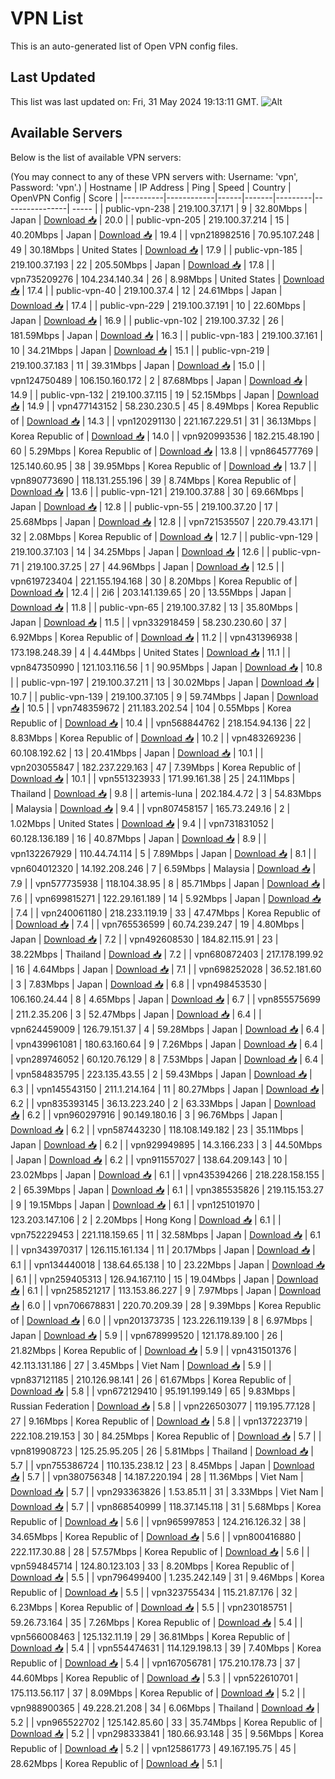 # VPN List

This is an auto-generated list of Open VPN config files.

## Last Updated

This list was last updated on: Fri, 31 May 2024 19:13:11 GMT.
![Alt](https://repobeats.axiom.co/api/embed/186b98318ef1479477931607c1ad7d823f12451f.svg "Repobeats analytics image")

## Available Servers

Below is the list of available VPN servers:

(You may connect to any of these VPN servers with: Username: 'vpn', Password: 'vpn'.)
| Hostname | IP Address | Ping | Speed | Country | OpenVPN Config | Score |
|----------|------------|------|-------|---------|----------------| ----- |
| public-vpn-238 | 219.100.37.171 | 9 | 32.80Mbps | Japan | [Download 📥](./configs/server_0_JP.ovpn) | 20.0 |
| public-vpn-205 | 219.100.37.214 | 15 | 40.20Mbps | Japan | [Download 📥](./configs/server_1_JP.ovpn) | 19.4 |
| vpn218982516 | 70.95.107.248 | 49 | 30.18Mbps | United States | [Download 📥](./configs/server_2_US.ovpn) | 17.9 |
| public-vpn-185 | 219.100.37.193 | 22 | 205.50Mbps | Japan | [Download 📥](./configs/server_3_JP.ovpn) | 17.8 |
| vpn735209276 | 104.234.140.34 | 26 | 8.98Mbps | United States | [Download 📥](./configs/server_4_US.ovpn) | 17.4 |
| public-vpn-40 | 219.100.37.4 | 12 | 24.61Mbps | Japan | [Download 📥](./configs/server_5_JP.ovpn) | 17.4 |
| public-vpn-229 | 219.100.37.191 | 10 | 22.60Mbps | Japan | [Download 📥](./configs/server_6_JP.ovpn) | 16.9 |
| public-vpn-102 | 219.100.37.32 | 26 | 181.59Mbps | Japan | [Download 📥](./configs/server_7_JP.ovpn) | 16.3 |
| public-vpn-183 | 219.100.37.161 | 10 | 34.21Mbps | Japan | [Download 📥](./configs/server_8_JP.ovpn) | 15.1 |
| public-vpn-219 | 219.100.37.183 | 11 | 39.31Mbps | Japan | [Download 📥](./configs/server_9_JP.ovpn) | 15.0 |
| vpn124750489 | 106.150.160.172 | 2 | 87.68Mbps | Japan | [Download 📥](./configs/server_10_JP.ovpn) | 14.9 |
| public-vpn-132 | 219.100.37.115 | 19 | 52.15Mbps | Japan | [Download 📥](./configs/server_11_JP.ovpn) | 14.9 |
| vpn477143152 | 58.230.230.5 | 45 | 8.49Mbps | Korea Republic of | [Download 📥](./configs/server_12_KR.ovpn) | 14.3 |
| vpn120291130 | 221.167.229.51 | 31 | 36.13Mbps | Korea Republic of | [Download 📥](./configs/server_13_KR.ovpn) | 14.0 |
| vpn920993536 | 182.215.48.190 | 60 | 5.29Mbps | Korea Republic of | [Download 📥](./configs/server_14_KR.ovpn) | 13.8 |
| vpn864577769 | 125.140.60.95 | 38 | 39.95Mbps | Korea Republic of | [Download 📥](./configs/server_15_KR.ovpn) | 13.7 |
| vpn890773690 | 118.131.255.196 | 39 | 8.74Mbps | Korea Republic of | [Download 📥](./configs/server_16_KR.ovpn) | 13.6 |
| public-vpn-121 | 219.100.37.88 | 30 | 69.66Mbps | Japan | [Download 📥](./configs/server_17_JP.ovpn) | 12.8 |
| public-vpn-55 | 219.100.37.20 | 17 | 25.68Mbps | Japan | [Download 📥](./configs/server_18_JP.ovpn) | 12.8 |
| vpn721535507 | 220.79.43.171 | 32 | 2.08Mbps | Korea Republic of | [Download 📥](./configs/server_19_KR.ovpn) | 12.7 |
| public-vpn-129 | 219.100.37.103 | 14 | 34.25Mbps | Japan | [Download 📥](./configs/server_20_JP.ovpn) | 12.6 |
| public-vpn-71 | 219.100.37.25 | 27 | 44.96Mbps | Japan | [Download 📥](./configs/server_21_JP.ovpn) | 12.5 |
| vpn619723404 | 221.155.194.168 | 30 | 8.20Mbps | Korea Republic of | [Download 📥](./configs/server_22_KR.ovpn) | 12.4 |
| 2i6 | 203.141.139.65 | 20 | 13.55Mbps | Japan | [Download 📥](./configs/server_23_JP.ovpn) | 11.8 |
| public-vpn-65 | 219.100.37.82 | 13 | 35.80Mbps | Japan | [Download 📥](./configs/server_24_JP.ovpn) | 11.5 |
| vpn332918459 | 58.230.230.60 | 37 | 6.92Mbps | Korea Republic of | [Download 📥](./configs/server_25_KR.ovpn) | 11.2 |
| vpn431396938 | 173.198.248.39 | 4 | 4.44Mbps | United States | [Download 📥](./configs/server_26_US.ovpn) | 11.1 |
| vpn847350990 | 121.103.116.56 | 1 | 90.95Mbps | Japan | [Download 📥](./configs/server_27_JP.ovpn) | 10.8 |
| public-vpn-197 | 219.100.37.211 | 13 | 30.02Mbps | Japan | [Download 📥](./configs/server_28_JP.ovpn) | 10.7 |
| public-vpn-139 | 219.100.37.105 | 9 | 59.74Mbps | Japan | [Download 📥](./configs/server_29_JP.ovpn) | 10.5 |
| vpn748359672 | 211.183.202.54 | 104 | 0.55Mbps | Korea Republic of | [Download 📥](./configs/server_30_KR.ovpn) | 10.4 |
| vpn568844762 | 218.154.94.136 | 22 | 8.83Mbps | Korea Republic of | [Download 📥](./configs/server_31_KR.ovpn) | 10.2 |
| vpn483269236 | 60.108.192.62 | 13 | 20.41Mbps | Japan | [Download 📥](./configs/server_32_JP.ovpn) | 10.1 |
| vpn203055847 | 182.237.229.163 | 47 | 7.39Mbps | Korea Republic of | [Download 📥](./configs/server_33_KR.ovpn) | 10.1 |
| vpn551323933 | 171.99.161.38 | 25 | 24.11Mbps | Thailand | [Download 📥](./configs/server_34_TH.ovpn) | 9.8 |
| artemis-luna | 202.184.4.72 | 3 | 54.83Mbps | Malaysia | [Download 📥](./configs/server_35_MY.ovpn) | 9.4 |
| vpn807458157 | 165.73.249.16 | 2 | 1.02Mbps | United States | [Download 📥](./configs/server_36_US.ovpn) | 9.4 |
| vpn731831052 | 60.128.136.189 | 16 | 40.87Mbps | Japan | [Download 📥](./configs/server_37_JP.ovpn) | 8.9 |
| vpn132267929 | 110.44.74.114 | 5 | 7.89Mbps | Japan | [Download 📥](./configs/server_38_JP.ovpn) | 8.1 |
| vpn604012320 | 14.192.208.246 | 7 | 6.59Mbps | Malaysia | [Download 📥](./configs/server_39_MY.ovpn) | 7.9 |
| vpn577735938 | 118.104.38.95 | 8 | 85.71Mbps | Japan | [Download 📥](./configs/server_40_JP.ovpn) | 7.6 |
| vpn699815271 | 122.29.161.189 | 14 | 5.92Mbps | Japan | [Download 📥](./configs/server_41_JP.ovpn) | 7.4 |
| vpn240061180 | 218.233.119.19 | 33 | 47.47Mbps | Korea Republic of | [Download 📥](./configs/server_42_KR.ovpn) | 7.4 |
| vpn765536599 | 60.74.239.247 | 19 | 4.80Mbps | Japan | [Download 📥](./configs/server_43_JP.ovpn) | 7.2 |
| vpn492608530 | 184.82.115.91 | 23 | 38.22Mbps | Thailand | [Download 📥](./configs/server_44_TH.ovpn) | 7.2 |
| vpn680872403 | 217.178.199.92 | 16 | 4.64Mbps | Japan | [Download 📥](./configs/server_45_JP.ovpn) | 7.1 |
| vpn698252028 | 36.52.181.60 | 3 | 7.83Mbps | Japan | [Download 📥](./configs/server_46_JP.ovpn) | 6.8 |
| vpn498453530 | 106.160.24.44 | 8 | 4.65Mbps | Japan | [Download 📥](./configs/server_47_JP.ovpn) | 6.7 |
| vpn855575699 | 211.2.35.206 | 3 | 52.47Mbps | Japan | [Download 📥](./configs/server_48_JP.ovpn) | 6.4 |
| vpn624459009 | 126.79.151.37 | 4 | 59.28Mbps | Japan | [Download 📥](./configs/server_49_JP.ovpn) | 6.4 |
| vpn439961081 | 180.63.160.64 | 9 | 7.26Mbps | Japan | [Download 📥](./configs/server_50_JP.ovpn) | 6.4 |
| vpn289746052 | 60.120.76.129 | 8 | 7.53Mbps | Japan | [Download 📥](./configs/server_51_JP.ovpn) | 6.4 |
| vpn584835795 | 223.135.43.55 | 2 | 59.43Mbps | Japan | [Download 📥](./configs/server_52_JP.ovpn) | 6.3 |
| vpn145543150 | 211.1.214.164 | 11 | 80.27Mbps | Japan | [Download 📥](./configs/server_53_JP.ovpn) | 6.2 |
| vpn835393145 | 36.13.223.240 | 2 | 63.33Mbps | Japan | [Download 📥](./configs/server_54_JP.ovpn) | 6.2 |
| vpn960297916 | 90.149.180.16 | 3 | 96.76Mbps | Japan | [Download 📥](./configs/server_55_JP.ovpn) | 6.2 |
| vpn587443230 | 118.108.149.182 | 23 | 35.11Mbps | Japan | [Download 📥](./configs/server_56_JP.ovpn) | 6.2 |
| vpn929949895 | 14.3.166.233 | 3 | 44.50Mbps | Japan | [Download 📥](./configs/server_57_JP.ovpn) | 6.2 |
| vpn911557027 | 138.64.209.143 | 10 | 23.02Mbps | Japan | [Download 📥](./configs/server_58_JP.ovpn) | 6.1 |
| vpn435394266 | 218.228.158.155 | 2 | 65.39Mbps | Japan | [Download 📥](./configs/server_59_JP.ovpn) | 6.1 |
| vpn385535826 | 219.115.153.27 | 9 | 19.15Mbps | Japan | [Download 📥](./configs/server_60_JP.ovpn) | 6.1 |
| vpn125101970 | 123.203.147.106 | 2 | 2.20Mbps | Hong Kong | [Download 📥](./configs/server_61_HK.ovpn) | 6.1 |
| vpn752229453 | 221.118.159.65 | 11 | 32.58Mbps | Japan | [Download 📥](./configs/server_62_JP.ovpn) | 6.1 |
| vpn343970317 | 126.115.161.134 | 11 | 20.17Mbps | Japan | [Download 📥](./configs/server_63_JP.ovpn) | 6.1 |
| vpn134440018 | 138.64.65.138 | 10 | 23.22Mbps | Japan | [Download 📥](./configs/server_64_JP.ovpn) | 6.1 |
| vpn259405313 | 126.94.167.110 | 15 | 19.04Mbps | Japan | [Download 📥](./configs/server_65_JP.ovpn) | 6.1 |
| vpn258521217 | 113.153.86.227 | 9 | 7.97Mbps | Japan | [Download 📥](./configs/server_66_JP.ovpn) | 6.0 |
| vpn706678831 | 220.70.209.39 | 28 | 9.39Mbps | Korea Republic of | [Download 📥](./configs/server_67_KR.ovpn) | 6.0 |
| vpn201373735 | 123.226.119.139 | 8 | 6.97Mbps | Japan | [Download 📥](./configs/server_68_JP.ovpn) | 5.9 |
| vpn678999520 | 121.178.89.100 | 26 | 21.82Mbps | Korea Republic of | [Download 📥](./configs/server_69_KR.ovpn) | 5.9 |
| vpn431501376 | 42.113.131.186 | 27 | 3.45Mbps | Viet Nam | [Download 📥](./configs/server_70_VN.ovpn) | 5.9 |
| vpn837121185 | 210.126.98.141 | 26 | 61.67Mbps | Korea Republic of | [Download 📥](./configs/server_71_KR.ovpn) | 5.8 |
| vpn672129410 | 95.191.199.149 | 65 | 9.83Mbps | Russian Federation | [Download 📥](./configs/server_72_RU.ovpn) | 5.8 |
| vpn226503077 | 119.195.77.128 | 27 | 9.16Mbps | Korea Republic of | [Download 📥](./configs/server_73_KR.ovpn) | 5.8 |
| vpn137223719 | 222.108.219.153 | 30 | 84.25Mbps | Korea Republic of | [Download 📥](./configs/server_74_KR.ovpn) | 5.7 |
| vpn819908723 | 125.25.95.205 | 26 | 5.81Mbps | Thailand | [Download 📥](./configs/server_75_TH.ovpn) | 5.7 |
| vpn755386724 | 110.135.238.12 | 23 | 8.45Mbps | Japan | [Download 📥](./configs/server_76_JP.ovpn) | 5.7 |
| vpn380756348 | 14.187.220.194 | 28 | 11.36Mbps | Viet Nam | [Download 📥](./configs/server_77_VN.ovpn) | 5.7 |
| vpn293363826 | 1.53.85.11 | 31 | 3.33Mbps | Viet Nam | [Download 📥](./configs/server_78_VN.ovpn) | 5.7 |
| vpn868540999 | 118.37.145.118 | 31 | 5.68Mbps | Korea Republic of | [Download 📥](./configs/server_79_KR.ovpn) | 5.6 |
| vpn965997853 | 124.216.126.32 | 38 | 34.65Mbps | Korea Republic of | [Download 📥](./configs/server_80_KR.ovpn) | 5.6 |
| vpn800416880 | 222.117.30.88 | 28 | 57.57Mbps | Korea Republic of | [Download 📥](./configs/server_81_KR.ovpn) | 5.6 |
| vpn594845714 | 124.80.123.103 | 33 | 8.20Mbps | Korea Republic of | [Download 📥](./configs/server_82_KR.ovpn) | 5.5 |
| vpn796499400 | 1.235.242.149 | 31 | 9.46Mbps | Korea Republic of | [Download 📥](./configs/server_83_KR.ovpn) | 5.5 |
| vpn323755434 | 115.21.87.176 | 32 | 6.23Mbps | Korea Republic of | [Download 📥](./configs/server_84_KR.ovpn) | 5.5 |
| vpn230185751 | 59.26.73.164 | 35 | 7.26Mbps | Korea Republic of | [Download 📥](./configs/server_85_KR.ovpn) | 5.4 |
| vpn566008463 | 125.132.11.19 | 29 | 36.81Mbps | Korea Republic of | [Download 📥](./configs/server_86_KR.ovpn) | 5.4 |
| vpn554474631 | 114.129.198.13 | 39 | 7.40Mbps | Korea Republic of | [Download 📥](./configs/server_87_KR.ovpn) | 5.4 |
| vpn167056781 | 175.210.178.73 | 37 | 44.60Mbps | Korea Republic of | [Download 📥](./configs/server_88_KR.ovpn) | 5.3 |
| vpn522610701 | 175.113.56.117 | 37 | 8.09Mbps | Korea Republic of | [Download 📥](./configs/server_89_KR.ovpn) | 5.2 |
| vpn988900365 | 49.228.21.208 | 34 | 6.06Mbps | Thailand | [Download 📥](./configs/server_90_TH.ovpn) | 5.2 |
| vpn965522702 | 125.142.85.60 | 33 | 35.74Mbps | Korea Republic of | [Download 📥](./configs/server_91_KR.ovpn) | 5.2 |
| vpn298333841 | 180.66.93.148 | 35 | 9.56Mbps | Korea Republic of | [Download 📥](./configs/server_92_KR.ovpn) | 5.2 |
| vpn125861773 | 49.167.195.75 | 45 | 28.62Mbps | Korea Republic of | [Download 📥](./configs/server_93_KR.ovpn) | 5.1 |
